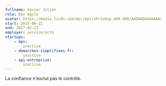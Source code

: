 ```yaml
---
fullname: Xavier Julien
role: Dev Agile
avatar: https://media.licdn.com/mpr/mpr/shrinknp_400_400/AAEAAQAAAAAAAAhqAAAAJDE5MGEzNDhiLTJkODItNGY0Yi05MjgzLWJkZTZhM2Q5NDJhMQ.jpg
start: 2015-06-22
end: 2017-02-22
employer: service/octo
startups:
    - mps:
        inactive
    - demarches-simplifiees.fr:
        inactive
    - api-entreprise:
        inactive
---
```


La confiance n'exclut pas le contrôle.
